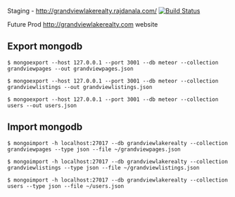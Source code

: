 
Staging - http://grandviewlakerealty.rajdanala.com/
[![Build Status](https://api.shippable.com/projects/5615b0911895ca44741ada01/badge?branchName=master)](https://app.shippable.com/projects/5615b0911895ca44741ada01/builds/latest)

Future Prod http://grandviewlakerealty.com website


## Export mongodb
```shell
$ mongoexport --host 127.0.0.1 --port 3001 --db meteor --collection grandviewpages --out grandviewpages.json

$ mongoexport --host 127.0.0.1 --port 3001 --db meteor --collection grandviewlistings --out grandviewlistings.json

$ mongoexport --host 127.0.0.1 --port 3001 --db meteor --collection users --out users.json
```
## Import mongodb
```shell
$ mongoimport -h localhost:27017 --db grandviewlakerealty --collection grandviewpages --type json --file ~/grandviewpages.json

$ mongoimport -h localhost:27017 --db grandviewlakerealty --collection grandviewlistings --type json --file ~/grandviewlistings.json

$ mongoimport -h localhost:27017 --db grandviewlakerealty --collection users --type json --file ~/users.json

```
